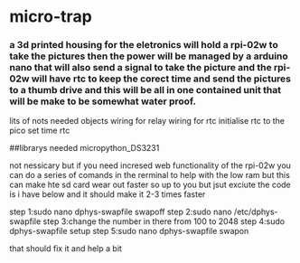 # micro-trap

### a 3d printed housing for the eletronics will hold a rpi-02w to take the pictures then the power will be managed by a arduino nano that will also send a signal to take the picture and the rpi-02w will have rtc to keep the corect time and send the pictures to a thumb drive and this will be all in one contained unit that will be make to be somewhat water proof.

lits of nots needed objects 
wiring for relay 
wiring for rtc
initialise rtc to the pico 
set time rtc



##librarys needed 
micropython_DS3231

not nessicary but if you need incresed web functionality of the rpi-02w you can do a series of comands in the rerminal to help with the low ram but this can make hte sd card wear out faster so up to you  but jsut exciute the code is i have below and it should make it 2-3 times faster 

step 1:sudo nano dphys-swapfile swapoff 
step 2:sudo nano /etc/dphys-swapfile
step 3:change the number in there from 100 to 2048
step 4:sudo dphys-swapfile setup
step 5:sudo nano dphys-swapfile swapon

that should fix it and help a bit 
